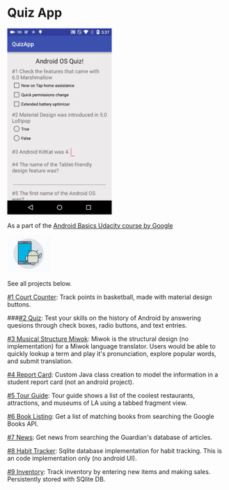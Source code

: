 # Quiz App
<img src="https://raw.githubusercontent.com/ryanzhou7/QuizApp/master/media/demo1quiz.gif" width=240>

As a part of the [Android Basics Udacity course by Google](https://www.udacity.com/course/android-basics-nanodegree-by-google--nd803)

<img src="https://raw.githubusercontent.com/ryanzhou7/QuizApp/master/media/android_udacity_logo.png" width=100>

See all projects below. 

[#1 Court Counter](https://github.com/ryanzhou7/CourtCounter): Track points in basketball, made with material design buttons.

###[#2 Quiz](https://github.com/ryanzhou7/QuizApp): Test your skills on the history of Android by answering quesions through check boxes, radio buttons, and text entries.

[#3 Musical Structure Miwok](https://github.com/ryanzhou7/Miwok):  Miwok is the structural design (no implementation) for a Miwok language translator. Users would be able to quickly lookup a term and play it's pronunciation, explore popular words, and submit translation.

[#4 Report Card](https://github.com/ryanzhou7/ReportCard): Custom Java class creation to model the information in a student report card (not an android project).

[#5 Tour Guide](https://github.com/ryanzhou7/TourGuide): Tour guide shows a list of the coolest restaurants, attractions, and museums of LA using a tabbed fragment view.

[#6 Book Listing](https://github.com/ryanzhou7/BookListing): Get a list of matching books from searching the Google Books API.

[#7 News](https://github.com/ryanzhou7/NewsApp): Get news from searching the Guardian's database of articles.

[#8 Habit Tracker](https://github.com/ryanzhou7/HabitTrackerDB): Sqlite database implementation for habit tracking. This is an code implementation only (no android UI).

[#9 Inventory](https://github.com/ryanzhou7/InventoryApp): Track inventory by entering new items and making sales. Persistently stored with SQlite DB.

